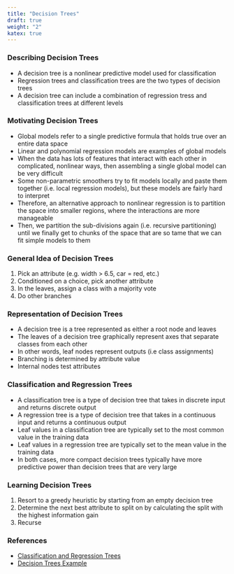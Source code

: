 ```yaml
---
title: "Decision Trees"
draft: true
weight: "2"
katex: true
---
```


### Describing Decision Trees
- A decision tree is a nonlinear predictive model used for classification
- Regression trees and classification trees are the two types of decision trees
- A decision tree can include a combination of regression tress and classification trees at different levels

### Motivating Decision Trees
- Global models refer to a single predictive formula that holds true over an entire data space
- Linear and polynomial regression models are examples of global models
- When the data has lots of features that interact with each other in complicated, nonlinear ways, then assembling a single global model can be very difficult
- Some non-parametric smoothers try to fit models locally and paste them together (i.e. local regression models), but these models are fairly hard to interpret
- Therefore, an alternative approach to nonlinear regression is to partition the space into smaller regions, where the interactions are more manageable
- Then, we partition the sub-divisions again (i.e. recursive partitioning) until we finally get to chunks of the space that are so tame that we can fit simple models to them

### General Idea of Decision Trees
1. Pick an attribute (e.g. width > 6.5, car = red, etc.)
2. Conditioned on a choice, pick another attribute
3. In the leaves, assign a class with a majority vote
4. Do other branches

### Representation of Decision Trees
- A decision tree is a tree represented as either a root node and leaves
- The leaves of a decision tree graphically represent axes that separate classes from each other
- In other words, leaf nodes represent outputs (i.e class assignments)
- Branching is determined by attribute value
- Internal nodes test attributes

### Classification and Regression Trees
- A classification tree is a type of decision tree that takes in discrete input and returns discrete output
- A regression tree is a type of decision tree that takes in a continuous input and returns a continuous output
- Leaf values in a classification tree are typically set to the most common value in the training data
- Leaf values in a regression tree are typically set to the mean value in the training data
- In both cases, more compact decision trees typically have more predictive power than decision trees that are very large

### Learning Decision Trees
1. Resort to a greedy heuristic by starting from an empty decision tree
2. Determine the next best attribute to split on by calculating the split with the highest information gain
3. Recurse

### References
- [Classification and Regression Trees](https://www.stat.cmu.edu/~cshalizi/mreg/15/lectures/27/lecture-27.pdf)
- [Decision Trees Example](https://www.cs.toronto.edu/~urtasun/courses/CSC411_Fall16/06_trees_handout.pdf)
